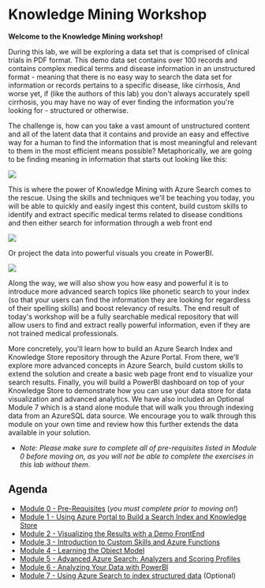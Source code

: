 # Knowledge Mining Workshop

**Welcome to the Knowledge Mining workshop!** 

During this lab, we will be exploring a data set that is comprised of clinical trials in PDF format.  This demo data set contains over 100 records and contains complex medical terms and disease information in an unstructured format - meaning that there is no easy way to search the data set for information or records pertains to a specific disease, like cirrhosis,  And worse yet, if (like the authors of this lab) you don't always accurately spell cirrhosis, you may have no way of ever finding the information you're looking for - structured or otherwise.

The challenge is, how can you take a vast amount of unstructured content and all of the latent data that it contains and provide an easy and effective way for a human to find the information that is most meaningful and relevant to them in the most efficient means possible?  Metaphorically, we are going to be finding meaning in information that starts out looking like this:

![](images/unstructured.png)

This is where the power of Knowledge Mining with Azure Search comes to the rescue.  Using the skills and techniques we'll be teaching you today, you will be able to quickly and easily ingest this content, build custom skills to identify and extract specific medical terms related to disease conditions and then either search for information through a web front end

![](images/results.png)

Or project the data into powerful visuals  you create in PowerBI.  

![](images/mod5/ks-pbi-visual5-filledmap-graph.png)

Along the way, we will also show you how easy and powerful it is to introduce more advanced search topics like phonetic search to your index (so that your users can find the information they are looking for regardless of their spelling skills) and boost relevancy of results.  The end result of today's workshop will be a fully searchable medical repository that will allow users to find and extract really powerful information, even if they are not trained medical professionals.  

More concretely, you'll learn how to build an Azure Search Index and Knowledge Store repository through the Azure Portal. From there, we'll explore more advanced concepts in Azure Search, build custom skills to extend the solution and create a basic web page front end to visualize your search results. Finally, you will build a PowerBI dashboard on top of your Knowledge Store to demonstrate how you can use your data store for data visualization and advanced analytics. We have also included an Optional Module 7 which is a stand alone module that will walk you through indexing data from an AzureSQL data source. We encourage you to walk through this module on your own time and review how this further extends the data available in your solution.

+ *Note: Please make sure to complete all of pre-requisites listed in Module 0 before moving on, as you will not be able to complete the exercises in this lab without them*.

## Agenda

+ [Module 0 - Pre-Requisites](./Module%200.md) (*you must complete prior to moving on!*)
+ [Module 1 - Using Azure Portal to Build a Search Index and Knowledge Store](./Module%201.md)
+ [Module 2 - Visualizing the Results with a Demo FrontEnd](./Module%202.md)
+ [Module 3 - Introduction to Custom Skills and Azure Functions](./Module%203.md)
+ [Module 4 - Learning the Object Model](./Module%204.md)
+ [Module 5 - Advanced Azure Search: Analyzers and Scoring Profiles](./Module%205.md)
+ [Module 6 - Analyzing Your Data with PowerBI](./Module%206.md)
+ [Module 7 - Using Azure Search to index structured data](./Module%207.md) (Optional)
